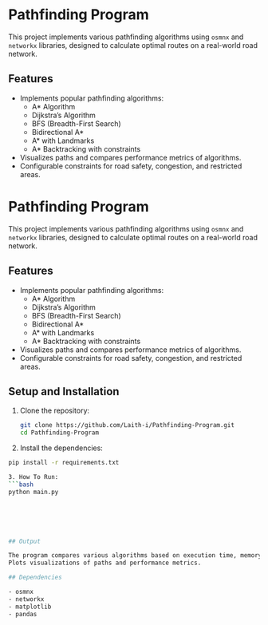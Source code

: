 # Pathfinding Program

This project implements various pathfinding algorithms using `osmnx` and `networkx` libraries, designed to calculate optimal routes on a real-world road network.

## Features

- Implements popular pathfinding algorithms:
  - A* Algorithm
  - Dijkstra’s Algorithm
  - BFS (Breadth-First Search)
  - Bidirectional A*
  - A* with Landmarks
  - A* Backtracking with constraints
- Visualizes paths and compares performance metrics of algorithms.
- Configurable constraints for road safety, congestion, and restricted areas.


# Pathfinding Program

This project implements various pathfinding algorithms using `osmnx` and `networkx` libraries, designed to calculate optimal routes on a real-world road network.

## Features

- Implements popular pathfinding algorithms:
  - A* Algorithm
  - Dijkstra’s Algorithm
  - BFS (Breadth-First Search)
  - Bidirectional A*
  - A* with Landmarks
  - A* Backtracking with constraints
- Visualizes paths and compares performance metrics of algorithms.
- Configurable constraints for road safety, congestion, and restricted areas.





## Setup and Installation

1. Clone the repository:
   ```bash
   git clone https://github.com/Laith-i/Pathfinding-Program.git
   cd Pathfinding-Program

2. Install the dependencies:
  ```bash
  pip install -r requirements.txt

3. How To Run:
  ```bash
  python main.py






## Output

The program compares various algorithms based on execution time, memory usage, and path length.
Plots visualizations of paths and performance metrics.

## Dependencies

- osmnx
- networkx
- matplotlib
- pandas
